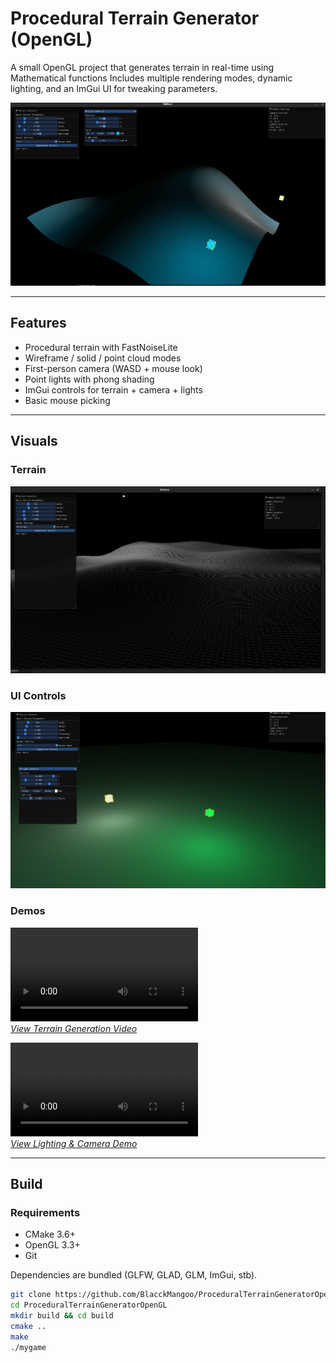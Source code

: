 # Procedural Terrain Generator (OpenGL)

A small OpenGL project that generates terrain in real-time using Mathematical functions 
Includes multiple rendering modes, dynamic lighting, and an ImGui UI for tweaking parameters.

![Terrain Overview](media/Screenshot%20from%202025-08-19%2018-02-01.png)

---

## Features
- Procedural terrain with FastNoiseLite
- Wireframe / solid / point cloud modes
- First-person camera (WASD + mouse look)
- Point lights with phong shading
- ImGui controls for terrain + camera + lights
- Basic mouse picking

---

## Visuals

### Terrain
![Terrain Detail](media/Screenshot%20from%202025-08-15%2023-07-42.png)

### UI Controls
![UI Interface](media/Screenshot%20from%202025-08-19%2017-34-49.png)

### Demos
<video src="media/Screencast%20from%2008-16-2025%2004:52:03%20AM.webm" controls="controls" style="max-width: 730px;"></video>  
*[View Terrain Generation Video](ReadmeImagesAndVideos/Screencast%20from%2008-16-2025%2004:52:03%20AM.webm)*  

<video src="media/Screencast%20from%2008-19-2025%2005:16:44%20PM.webm" controls="controls" style="max-width: 730px;"></video>  
*[View Lighting & Camera Demo](ReadmeImagesAndVideos/Screencast%20from%2008-19-2025%2005:16:44%20PM.webm)*  

---

## Build

### Requirements
- CMake 3.6+
- OpenGL 3.3+
- Git

Dependencies are bundled (GLFW, GLAD, GLM, ImGui, stb).

```bash
git clone https://github.com/BlacckMangoo/ProceduralTerrainGeneratorOpenGL.git
cd ProceduralTerrainGeneratorOpenGL
mkdir build && cd build
cmake ..
make
./mygame

```
